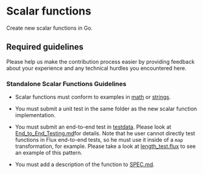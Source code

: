 # Scalar functions

Create new scalar functions in Go. 

## Required guidelines 

Please help us make the contribution process easier by providing feedback about your experience and any technical hurdles you encountered here. 

### **Standalone Scalar Functions Guidelines**
- Scalar functions must conform to examples in [math](../stdlib/math) or [strings](../stdlib/strings).
- You must submit a unit test in the same folder as the new scalar function implementation. 
- You must submit an end-to-end test in [testdata](../stdlib/testing/testdata). Please look at [End_to_End_Testing.md](/End_to_End_Testing.md)for details. Note that he user cannot directly test functions in Flux end-to-end tests, so he must use it inside of a `map` transformation, for example. Please take a look at [length_test.flux](../stdlib/strings/length_test.flux) to see an example of this pattern.

- You must add a description of the function to [SPEC.md](/SPEC.md).
